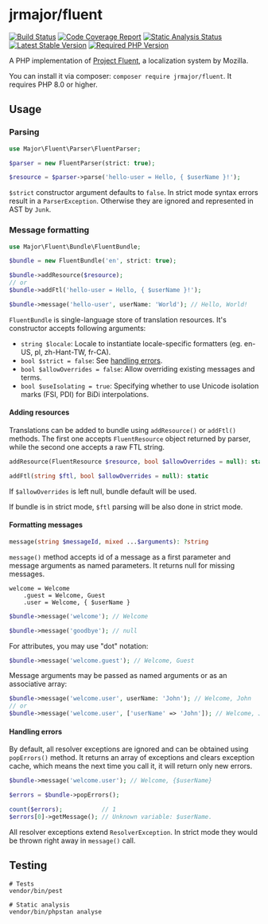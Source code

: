 # jrmajor/fluent

<a href="https://github.com/jrmajor/fluent-php/actions?query=workflow%3ATests"><img src="https://img.shields.io/github/workflow/status/jrmajor/fluent-php/Tests?label=tests" alt="Build Status"></a>
<a href="https://codecov.io/gh/jrmajor/arbor"><img src="https://img.shields.io/codecov/c/gh/jrmajor/fluent-php" alt="Code Coverage Report"></a>
<a href="https://github.com/jrmajor/fluent-php/actions?query=workflow%3APHPStan"><img src="https://img.shields.io/github/workflow/status/jrmajor/fluent-php/PHPStan?label=phpstan" alt="Static Analysis Status"></a>
<a href="https://packagist.org/packages/jrmajor/fluent"><img src="https://img.shields.io/packagist/v/jrmajor/fluent.svg" alt="Latest Stable Version"></a>
<a href="https://packagist.org/packages/jrmajor/fluent"><img src="https://img.shields.io/packagist/php-v/jrmajor/fluent.svg" alt="Required PHP Version"></a>

A PHP implementation of [Project Fluent](https://projectfluent.org), a localization system by Mozilla.

You can install it via composer: `composer require jrmajor/fluent`. It requires PHP 8.0 or higher.

## Usage

### Parsing

```php
use Major\Fluent\Parser\FluentParser;

$parser = new FluentParser(strict: true);

$resource = $parser->parse('hello-user = Hello, { $userName }!');
```

`$strict` constructor argument defaults to `false`. In strict mode syntax errors result in a `ParserException`. Otherwise they are ignored and represented in AST by `Junk`.

### Message formatting

```php
use Major\Fluent\Bundle\FluentBundle;

$bundle = new FluentBundle('en', strict: true);

$bundle->addResource($resource);
// or
$bundle->addFtl('hello-user = Hello, { $userName }!');

$bundle->message('hello-user', userName: 'World'); // Hello, World!
```

`FluentBundle` is single-language store of translation resources. It's constructor accepts following arguments:

- `string $locale`: Locale to instantiate locale-specific formatters (eg. en-US, pl, zh-Hant-TW, fr-CA).
- `bool $strict = false`: See [handling errors](#handling-errors).
- `bool $allowOverrides = false`: Allow overriding existing messages and terms.
- `bool $useIsolating = true`:  Specifying whether to use Unicode isolation marks (FSI, PDI) for BiDi interpolations.

#### Adding resources

Translations can be added to bundle using `addResource()` or `addFtl()` methods. The first one accepts `FluentResource` object returned by parser, while the second one accepts a raw FTL string.

```php
addResource(FluentResource $resource, bool $allowOverrides = null): static

addFtl(string $ftl, bool $allowOverrides = null): static
````

If `$allowOverrides` is left null, bundle default will be used.

If bundle is in strict mode, `$ftl` parsing will be also done in strict mode.

#### Formatting messages

```php
message(string $messageId, mixed ...$arguments): ?string
```

`message()` method accepts id of a message as a first parameter and message arguments as named parameters. It returns null for missing messages.

```ftl
welcome = Welcome
    .guest = Welcome, Guest
    .user = Welcome, { $userName }
```
```php
$bundle->message('welcome'); // Welcome

$bundle->message('goodbye'); // null
```

For attributes, you may use "dot" notation:

```php
$bundle->message('welcome.guest'); // Welcome, Guest
```

Message arguments may be passed as named arguments or as an associative array:

```php
$bundle->message('welcome.user', userName: 'John'); // Welcome, John
// or
$bundle->message('welcome.user', ['userName' => 'John']); // Welcome, John
```

#### Handling errors

By default, all resolver exceptions are ignored and can be obtained using `popErrors()` method. It returns an array of exceptions and clears exception cache, which means the next time you call it, it will return only new errors.

```php
$bundle->message('welcome.user'); // Welcome, {$userName}

$errors = $bundle->popErrors();

count($errors);           // 1
$errors[0]->getMessage(); // Unknown variable: $userName.
```

All resolver exceptions extend `ResolverException`. In strict mode they would be thrown right away in `message()` call.

## Testing

```shell
# Tests
vendor/bin/pest

# Static analysis
vendor/bin/phpstan analyse
```